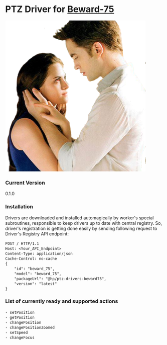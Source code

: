# PTZ Driver for [Beward-75](https://confluence.head-point.ru/display/HPPTZ/Beward+75)

![ptz](./beward.png)

### Current Version
0.1.0

### Installation

Drivers are downloaded and installed automagically by worker's special subroutines, responsible to keep drivers up to date with central registry. So, driver's registration is getting done easily by sending following request to Driver's Registry API endpoint:

```
POST / HTTP/1.1
Host: <Your_API_Endpoint>
Content-Type: application/json
Cache-Control: no-cache
{
    "id": "beward_75",
    "model": "beward_75",
    "packageUrl": "@hp/ptz-drivers-beward75",
    "version": "latest"
}
```


### List of currently ready and supported actions
    - setPosition
    - getPosition
    - changePosition
    - changePositionZoomed
    - setSpeed
    - changeFocus
